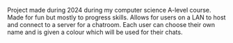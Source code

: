 Project made during 2024 during my computer science A-level course.
Made for fun but mostly to progress skills.
Allows for users on a LAN to host and connect to a server for a chatroom.
Each user can choose their own name and is given a colour which will be used for their chats.
